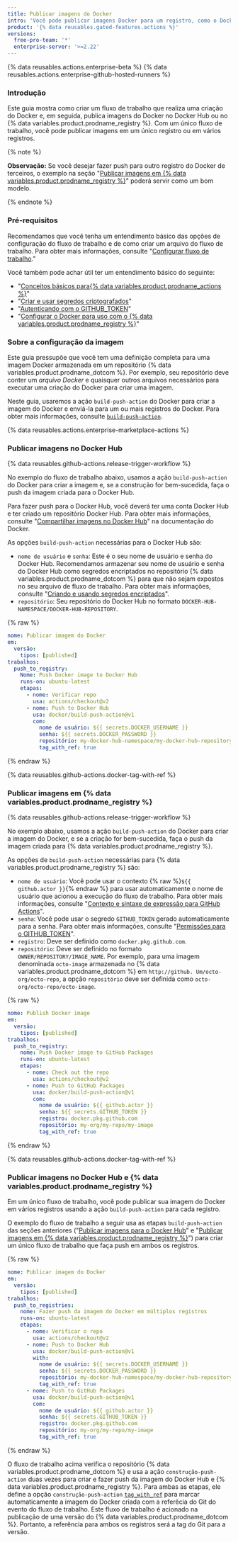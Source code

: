 ```yaml
---
title: Publicar imagens do Docker
intro: 'Você pode publicar imagens Docker para um registro, como o Docker Hub ou {% data variables.product.prodname_registry %}, como parte do seu fluxo de trabalho de integração contínua (CI).'
product: '{% data reusables.gated-features.actions %}'
versions:
  free-pro-team: '*'
  enterprise-server: '>=2.22'
---
```


{% data reusables.actions.enterprise-beta %}
{% data reusables.actions.enterprise-github-hosted-runners %}

### Introdução

Este guia mostra como criar um fluxo de trabalho que realiza uma criação do Docker e, em seguida, publica imagens do Docker no Docker Hub ou no {% data variables.product.prodname_registry %}. Com um único fluxo de trabalho, você pode publicar imagens em um único registro ou em vários registros.

{% note %}

**Observação:** Se você desejar fazer push para outro registro do Docker de terceiros, o exemplo na seção "[Publicar imagens em {% data variables.product.prodname_registry %}](#publishing-images-to-github-packages)" poderá servir como um bom modelo.

{% endnote %}

### Pré-requisitos

Recomendamos que você tenha um entendimento básico das opções de configuração do fluxo de trabalho e de como criar um arquivo do fluxo de trabalho. Para obter mais informações, consulte "[Configurar fluxo de trabalho](/actions/automating-your-workflow-with-github-actions/configuring-a-workflow)."

Você também pode achar útil ter um entendimento básico do seguinte:

- "[Conceitos básicos para{% data variables.product.prodname_actions %}](/actions/automating-your-workflow-with-github-actions/core-concepts-for-github-actions)"
- "[Criar e usar segredos criptografados](/actions/automating-your-workflow-with-github-actions/creating-and-using-encrypted-secrets)"
- "[Autenticando com o GITHUB_TOKEN](/actions/automating-your-workflow-with-github-actions/authenticating-with-the-github_token)"
- "[Configurar o Docker para uso com o {% data variables.product.prodname_registry %}](/packages/using-github-packages-with-your-projects-ecosystem/configuring-docker-for-use-with-github-packages)"

### Sobre a configuração da imagem

Este guia pressupõe que você tem uma definição completa para uma imagem Docker armazenada em um repositório {% data variables.product.prodname_dotcom %}. Por exemplo, seu repositório deve conter um _arquivo Docker_ e quaisquer outros arquivos necessários para executar uma criação do Docker para criar uma imagem.

Neste guia, usaremos a ação `build-push-action` do Docker para criar a imagem do Docker e enviá-la para um ou mais registros do Docker. Para obter mais informações, consulte [`build-push-action`](https://github.com/marketplace/actions/build-and-push-docker-images).

{% data reusables.actions.enterprise-marketplace-actions %}

### Publicar imagens no Docker Hub

{% data reusables.github-actions.release-trigger-workflow %}

No exemplo do fluxo de trabalho abaixo, usamos a ação `build-push-action` do Docker para criar a imagem e, se a construção for bem-sucedida, faça o push da imagem criada para o Docker Hub.

Para fazer push para o Docker Hub, você deverá ter uma conta Docker Hub e ter criado um repositório Docker Hub. Para obter mais informações, consulte "[Compartilhar imagens no Docker Hub](https://docs.docker.com/get-started/part3/)" na documentação do Docker.

As opções `build-push-action` necessárias para o Docker Hub são:

* `nome de usuário` e `senha`: Este é o seu nome de usuário e senha do Docker Hub. Recomendamos armazenar seu nome de usuário e senha do Docker Hub como segredos encriptados no repositório {% data variables.product.prodname_dotcom %} para que não sejam expostos no seu arquivo de fluxo de trabalho. Para obter mais informações, consulte "[Criando e usando segredos encriptados](/actions/automating-your-workflow-with-github-actions/creating-and-using-encrypted-secrets)".
* `repositório`: Seu repositório do Docker Hub no formato `DOCKER-HUB-NAMESPACE/DOCKER-HUB-REPOSITORY`.

{% raw %}
```yaml
nome: Publicar imagem do Docker
em:
  versão:
    tipos: [published]
trabalhos:
  push_to_registry:
    Nome: Push Docker image to Docker Hub
    runs-on: ubuntu-latest
    etapas:
      - nome: Verificar repo
        usa: actions/checkout@v2
      - nome: Push to Docker Hub
        usa: docker/build-push-action@v1
        com:
          nome de usuário: ${{ secrets.DOCKER_USERNAME }}
          senha: ${{ secrets.DOCKER_PASSWORD }}
          repositório: my-docker-hub-namespace/my-docker-hub-repository
          tag_with_ref: true
```
{% endraw %}

{% data reusables.github-actions.docker-tag-with-ref %}

### Publicar imagens em {% data variables.product.prodname_registry %}

{% data reusables.github-actions.release-trigger-workflow %}

No exemplo abaixo, usamos a ação `build-push-action` do Docker para criar a imagem do Docker, e se a criação for bem-sucedida, faça o push da imagem criada para {% data variables.product.prodname_registry %}.

As opções de `build-push-action` necessárias para {% data variables.product.prodname_registry %} são:

* `nome de usuário`: Você pode usar o contexto {% raw %}`${{ github.actor }}`{% endraw %} para usar automaticamente o nome de usuário que acionou a execução do fluxo de trabalho. Para obter mais informações, consulte "[Contexto e sintaxe de expressão para GitHub Actions](/actions/reference/context-and-expression-syntax-for-github-actions#github-context)".
* `senha`: Você pode usar o segredo `GITHUB_TOKEN` gerado automaticamente para a senha. Para obter mais informações, consulte "[Permissões para o GITHUB_TOKEN](/actions/automating-your-workflow-with-github-actions/authenticating-with-the-github_token)".
* `registro`: Deve ser definido como `docker.pkg.github.com`.
* `repositório`: Deve ser definido no formato `OWNER/REPOSITORY/IMAGE_NAME`. Por exemplo, para uma imagem denominada `octo-image` armazenada no {% data variables.product.prodname_dotcom %} em `http://github. Um/octo-org/octo-repo`, a opção `repositório` deve ser definida como `octo-org/octo-repo/octo-image`.

{% raw %}
```yaml
nome: Publish Docker image
em:
  versão:
    tipos: [published]
trabalhos:
  push_to_registry:
    nome: Push Docker image to GitHub Packages
    runs-on: ubuntu-latest
    etapas:
      - nome: Check out the repo
        usa: actions/checkout@v2
      - nome: Push to GitHub Packages
        usa: docker/build-push-action@v1
        com:
          nome de usuário: ${{ github.actor }}
          senha: ${{ secrets.GITHUB_TOKEN }}
          registro: docker.pkg.github.com
          repositório: my-org/my-repo/my-image
          tag_with_ref: true

```
{% endraw %}

{% data reusables.github-actions.docker-tag-with-ref %}

### Publicar imagens no Docker Hub e {% data variables.product.prodname_registry %}

Em um único fluxo de trabalho, você pode publicar sua imagem do Docker em vários registros usando a ação `build-push-action` para cada registro.

O exemplo do fluxo de trabalho a seguir usa as etapas `build-push-action` das seções anteriores ("[Publicar imagens para o Docker Hub](#publishing-images-to-docker-hub)" e "[Publicar imagens em {% data variables.product.prodname_registry %}](#publishing-images-to-github-packages)") para criar um único fluxo de trabalho que faça push em ambos os registros.

{% raw %}
```yaml
nome: Publicar imagem do Docker
em:
  versão:
    tipos: [published]
trabalhos:
  push_to_registries:
    nome: Fazer push da imagem do Docker em múltiplos registros
    runs-on: ubuntu-latest
    etapas:
      - nome: Verificar o repo
        usa: actions/checkout@v2
      - nome: Push to Docker Hub
        usa: docker/build-push-action@v1
        with:
          nome de usuário: ${{ secrets.DOCKER_USERNAME }}
          senha: ${{ secrets.DOCKER_PASSWORD }}
          repositório: my-docker-hub-namespace/my-docker-hub-repository
          tag_with_ref: true
      - nome: Push to GitHub Packages
        usa: docker/build-push-action@v1
        com:
          nome de usuário: ${{ github.actor }}
          senha: ${{ secrets.GITHUB_TOKEN }}
          registro: docker.pkg.github.com
          repositório: my-org/my-repo/my-image
          tag_with_ref: true
```
{% endraw %}

O fluxo de trabalho acima verifica o repositório {% data variables.product.prodname_dotcom %} e usa a ação `construção-push-action` duas vezes para criar e fazer push da imagem do Docker Hub e {% data variables.product.prodname_registry %}. Para ambas as etapas, ele define a opção `construção-push-action` [`tag_with_ref`](https://github.com/marketplace/actions/build-and-push-docker-images#tag_with_ref) para marcar automaticamente a imagem do Docker criada com a referêcia do Git do evento do fluxo de trabalho. Este fluxo de trabalho é acionado na publicação de uma versão do {% data variables.product.prodname_dotcom %}. Portanto, a referência para ambos os registros será a tag do Git para a versão.
